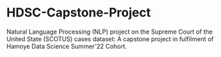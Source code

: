 # HDSC-Capstone-Project
Natural Language Processing (NLP) project on the Supreme Court of the United State (SCOTUS) cases dataset: A capstone project in fulfilment of Hamoye Data Science Summer'22 Cohort.
